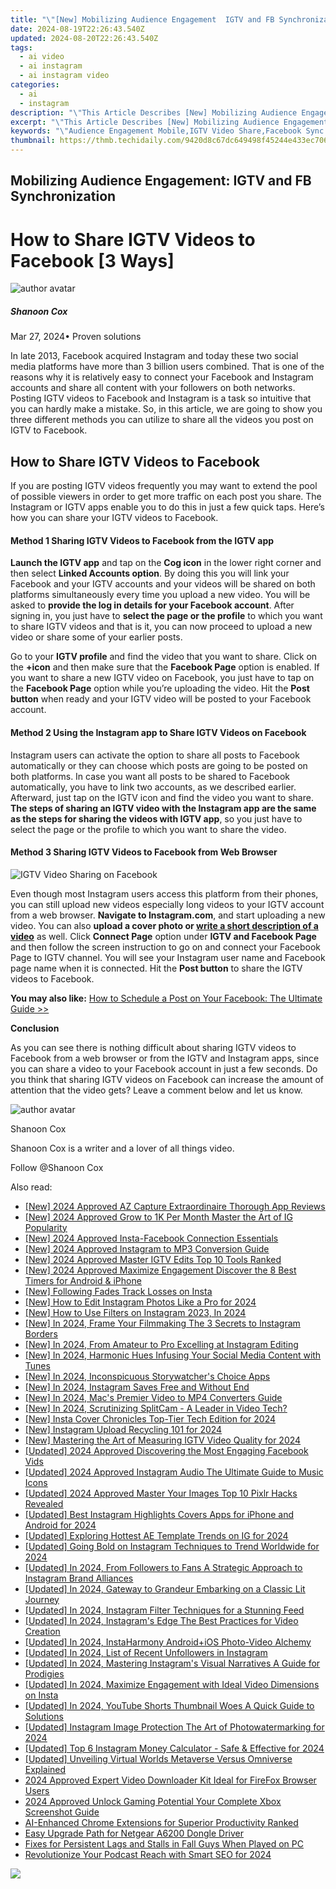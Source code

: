 ```yaml
---
title: "\"[New] Mobilizing Audience Engagement  IGTV and FB Synchronization for 2024\""
date: 2024-08-19T22:26:43.540Z
updated: 2024-08-20T22:26:43.540Z
tags:
  - ai video
  - ai instagram
  - ai instagram video
categories:
  - ai
  - instagram
description: "\"This Article Describes [New] Mobilizing Audience Engagement: IGTV and FB Synchronization for 2024\""
excerpt: "\"This Article Describes [New] Mobilizing Audience Engagement: IGTV and FB Synchronization for 2024\""
keywords: "\"Audience Engagement Mobile,IGTV Video Share,Facebook Sync Live,Interactive Video Content,Social Media Integration,Real-Time Streaming Links,FB IG Synchronization\""
thumbnail: https://thmb.techidaily.com/9420d8c67dc649498f45244e433ec706e66933c2bf2f2b4b3c5585601cba7b98.jpg
---
```


## Mobilizing Audience Engagement: IGTV and FB Synchronization

# How to Share IGTV Videos to Facebook \[3 Ways\]

![author avatar](https://images.wondershare.com/filmora/article-images/shannon-cox.jpg)

##### Shanoon Cox

 Mar 27, 2024• Proven solutions

In late 2013, Facebook acquired Instagram and today these two social media platforms have more than 3 billion users combined. That is one of the reasons why it is relatively easy to connect your Facebook and Instagram accounts and share all content with your followers on both networks. Posting IGTV videos to Facebook and Instagram is a task so intuitive that you can hardly make a mistake. So, in this article, we are going to show you three different methods you can utilize to share all the videos you post on IGTV to Facebook.

## How to Share IGTV Videos to Facebook

If you are posting IGTV videos frequently you may want to extend the pool of possible viewers in order to get more traffic on each post you share. The Instagram or IGTV apps enable you to do this in just a few quick taps. Here’s how you can share your IGTV videos to Facebook.

#### Method 1 Sharing IGTV Videos to Facebook from the IGTV app

**Launch the IGTV app** and tap on the **Cog icon** in the lower right corner and then select **Linked Accounts option**. By doing this you will link your Facebook and your IGTV accounts and your videos will be shared on both platforms simultaneously every time you upload a new video. You will be asked to **provide the log in details for your Facebook account**. After signing in, you just have to **select the page or the profile** to which you want to share IGTV videos and that is it, you can now proceed to upload a new video or share some of your earlier posts.

Go to your **IGTV profile** and find the video that you want to share. Click on the **+icon** and then make sure that the **Facebook Page** option is enabled. If you want to share a new IGTV video on Facebook, you just have to tap on the **Facebook Page** option while you’re uploading the video. Hit the **Post button** when ready and your IGTV video will be posted to your Facebook account.

#### Method 2 Using the Instagram app to Share IGTV Videos on Facebook

Instagram users can activate the option to share all posts to Facebook automatically or they can choose which posts are going to be posted on both platforms. In case you want all posts to be shared to Facebook automatically, you have to link two accounts, as we described earlier. Afterward, just tap on the IGTV icon and find the video you want to share. **The steps of sharing an IGTV video with the Instagram app are the same as the steps for sharing the videos with IGTV app**, so you just have to select the page or the profile to which you want to share the video.

#### Method 3 Sharing IGTV Videos to Facebook from Web Browser

![IGTV Video Sharing on Facebook](https://images.wondershare.com/filmora/article-images/share-igtv-videos-facebook.jpg)

Even though most Instagram users access this platform from their phones, you can still upload new videos especially long videos to your IGTV account from a web browser. **Navigate to Instagram.com**, and start uploading a new video. You can also **upload a cover photo or [write a short description of a video](https://tools.techidaily.com/wondershare/filmora/download/)** as well. Click **Connect Page** option under **IGTV and Facebook Page** and then follow the screen instruction to go on and connect your Facebook Page to IGTV channel. You will see your Instagram user name and Facebook page name when it is connected. Hit the **Post button** to share the IGTV videos to Facebook.

**You may also like:** [How to Schedule a Post on Your Facebook: The Ultimate Guide >>](https://tools.techidaily.com/wondershare/filmora/download/)

**Conclusion**

As you can see there is nothing difficult about sharing IGTV videos to Facebook from a web browser or from the IGTV and Instagram apps, since you can share a video to your Facebook account in just a few seconds. Do you think that sharing IGTV videos on Facebook can increase the amount of attention that the video gets? Leave a comment below and let us know.

![author avatar](https://images.wondershare.com/filmora/article-images/shannon-cox.jpg)

Shanoon Cox

Shanoon Cox is a writer and a lover of all things video.

Follow @Shanoon Cox

<span class="atpl-alsoreadstyle">Also read:</span>
<div><ul>
<li><a href="https://screen-sharing-recording.techidaily.com/new-2024-approved-az-capture-extraordinaire-thorough-app-reviews/"><u>[New] 2024 Approved  AZ Capture Extraordinaire  Thorough App Reviews</u></a></li>
<li><a href="https://instagram-clips.techidaily.com/new-2024-approved-grow-to-1k-per-month-master-the-art-of-ig-popularity/"><u>[New] 2024 Approved  Grow to 1K Per Month  Master the Art of IG Popularity</u></a></li>
<li><a href="https://instagram-clips.techidaily.com/new-2024-approved-insta-facebook-connection-essentials/"><u>[New] 2024 Approved  Insta-Facebook Connection Essentials</u></a></li>
<li><a href="https://instagram-clips.techidaily.com/new-2024-approved-instagram-to-mp3-conversion-guide/"><u>[New] 2024 Approved  Instagram to MP3  Conversion Guide</u></a></li>
<li><a href="https://instagram-clips.techidaily.com/new-2024-approved-master-igtv-edits-top-10-tools-ranked/"><u>[New] 2024 Approved  Master IGTV Edits  Top 10 Tools Ranked</u></a></li>
<li><a href="https://instagram-clips.techidaily.com/new-2024-approved-maximize-engagement-discover-the-8-best-timers-for-android-and-iphone/"><u>[New] 2024 Approved  Maximize Engagement  Discover the 8 Best Timers for Android & iPhone</u></a></li>
<li><a href="https://instagram-videos.techidaily.com/new-following-fades-track-losses-on-insta/"><u>[New] Following Fades  Track Losses on Insta</u></a></li>
<li><a href="https://instagram-clips.techidaily.com/new-how-to-edit-instagram-photos-like-a-pro-for-2024/"><u>[New] How to Edit Instagram Photos Like a Pro for 2024</u></a></li>
<li><a href="https://instagram-clips.techidaily.com/new-how-to-use-filters-on-instagram-2023-in-2024/"><u>[New] How to Use Filters on Instagram 2023, In 2024</u></a></li>
<li><a href="https://instagram-clips.techidaily.com/new-in-2024-frame-your-filmmaking-the-3-secrets-to-instagram-borders/"><u>[New] In 2024, Frame Your Filmmaking  The 3 Secrets to Instagram Borders</u></a></li>
<li><a href="https://instagram-clips.techidaily.com/new-in-2024-from-amateur-to-pro-excelling-at-instagram-editing/"><u>[New] In 2024, From Amateur to Pro  Excelling at Instagram Editing</u></a></li>
<li><a href="https://instagram-clips.techidaily.com/new-in-2024-harmonic-hues-infusing-your-social-media-content-with-tunes/"><u>[New] In 2024, Harmonic Hues  Infusing Your Social Media Content with Tunes</u></a></li>
<li><a href="https://instagram-clips.techidaily.com/new-in-2024-inconspicuous-storywatchers-choice-apps/"><u>[New] In 2024, Inconspicuous Storywatcher's Choice Apps</u></a></li>
<li><a href="https://instagram-clips.techidaily.com/new-in-2024-instagram-saves-free-and-without-end/"><u>[New] In 2024, Instagram Saves  Free and Without End</u></a></li>
<li><a href="https://fox-http.techidaily.com/new-in-2024-macs-premier-video-to-mp4-converters-guide/"><u>[New] In 2024, Mac's Premier Video to MP4 Converters Guide</u></a></li>
<li><a href="https://digital-screen-recording.techidaily.com/new-in-2024-scrutinizing-splitcam-a-leader-in-video-tech/"><u>[New] In 2024, Scrutinizing SplitCam - A Leader in Video Tech?</u></a></li>
<li><a href="https://instagram-clips.techidaily.com/new-insta-cover-chronicles-top-tier-tech-edition-for-2024/"><u>[New] Insta Cover Chronicles  Top-Tier Tech Edition for 2024</u></a></li>
<li><a href="https://instagram-clips.techidaily.com/new-instagram-upload-recycling-101-for-2024/"><u>[New] Instagram Upload Recycling 101 for 2024</u></a></li>
<li><a href="https://instagram-clips.techidaily.com/new-mastering-the-art-of-measuring-igtv-video-quality-for-2024/"><u>[New] Mastering the Art of Measuring IGTV Video Quality for 2024</u></a></li>
<li><a href="https://facebook-videos.techidaily.com/updated-2024-approved-discovering-the-most-engaging-facebook-vids/"><u>[Updated] 2024 Approved  Discovering the Most Engaging Facebook Vids</u></a></li>
<li><a href="https://instagram-clips.techidaily.com/updated-2024-approved-instagram-audio-the-ultimate-guide-to-music-icons/"><u>[Updated] 2024 Approved  Instagram Audio  The Ultimate Guide to Music Icons</u></a></li>
<li><a href="https://fox-boxes.techidaily.com/updated-2024-approved-master-your-images-top-10-pixlr-hacks-revealed/"><u>[Updated] 2024 Approved  Master Your Images  Top 10 Pixlr Hacks Revealed</u></a></li>
<li><a href="https://instagram-clips.techidaily.com/updated-best-instagram-highlights-covers-apps-for-iphone-and-android-for-2024/"><u>[Updated] Best Instagram Highlights Covers Apps for iPhone and Android for 2024</u></a></li>
<li><a href="https://instagram-clips.techidaily.com/updated-exploring-hottest-ae-template-trends-on-ig-for-2024/"><u>[Updated] Exploring Hottest AE Template Trends on IG for 2024</u></a></li>
<li><a href="https://instagram-clips.techidaily.com/updated-going-bold-on-instagram-techniques-to-trend-worldwide-for-2024/"><u>[Updated] Going Bold on Instagram  Techniques to Trend Worldwide for 2024</u></a></li>
<li><a href="https://instagram-clips.techidaily.com/updated-in-2024-from-followers-to-fans-a-strategic-approach-to-instagram-brand-alliances/"><u>[Updated] In 2024, From Followers to Fans  A Strategic Approach to Instagram Brand Alliances</u></a></li>
<li><a href="https://instagram-clips.techidaily.com/updated-in-2024-gateway-to-grandeur-embarking-on-a-classic-lit-journey/"><u>[Updated] In 2024, Gateway to Grandeur  Embarking on a Classic Lit Journey</u></a></li>
<li><a href="https://instagram-clips.techidaily.com/updated-in-2024-instagram-filter-techniques-for-a-stunning-feed/"><u>[Updated] In 2024, Instagram Filter Techniques for a Stunning Feed</u></a></li>
<li><a href="https://instagram-clips.techidaily.com/updated-in-2024-instagrams-edge-the-best-practices-for-video-creation/"><u>[Updated] In 2024, Instagram's Edge  The Best Practices for Video Creation</u></a></li>
<li><a href="https://instagram-clips.techidaily.com/updated-in-2024-instaharmony-androidplusios-photo-video-alchemy/"><u>[Updated] In 2024, InstaHarmony  Android+iOS Photo-Video Alchemy</u></a></li>
<li><a href="https://instagram-clips.techidaily.com/updated-in-2024-list-of-recent-unfollowers-in-instagram/"><u>[Updated] In 2024, List of Recent Unfollowers in Instagram</u></a></li>
<li><a href="https://instagram-clips.techidaily.com/updated-in-2024-mastering-instagrams-visual-narratives-a-guide-for-prodigies/"><u>[Updated] In 2024, Mastering Instagram's Visual Narratives  A Guide for Prodigies</u></a></li>
<li><a href="https://instagram-clips.techidaily.com/updated-in-2024-maximize-engagement-with-ideal-video-dimensions-on-insta/"><u>[Updated] In 2024, Maximize Engagement with Ideal Video Dimensions on Insta</u></a></li>
<li><a href="https://youtube-web.techidaily.com/ed-in-2024-youtube-shorts-thumbnail-woes-a-quick-guide-to-solutions/"><u>[Updated] In 2024, YouTube Shorts Thumbnail Woes  A Quick Guide to Solutions</u></a></li>
<li><a href="https://instagram-clips.techidaily.com/updated-instagram-image-protection-the-art-of-photowatermarking-for-2024/"><u>[Updated] Instagram Image Protection  The Art of Photowatermarking for 2024</u></a></li>
<li><a href="https://instagram-clips.techidaily.com/updated-top-6-instagram-money-calculator-safe-and-effective-for-2024/"><u>[Updated] Top 6 Instagram Money Calculator - Safe & Effective for 2024</u></a></li>
<li><a href="https://some-skills.techidaily.com/updated-unveiling-virtual-worlds-metaverse-versus-omniverse-explained/"><u>[Updated] Unveiling Virtual Worlds  Metaverse Versus Omniverse Explained</u></a></li>
<li><a href="https://facebook-clips.techidaily.com/2024-approved-expert-video-downloader-kit-ideal-for-firefox-browser-users/"><u>2024 Approved  Expert Video Downloader Kit  Ideal for FireFox Browser Users</u></a></li>
<li><a href="https://on-screen-recording.techidaily.com/2024-approved-unlock-gaming-potential-your-complete-xbox-screenshot-guide/"><u>2024 Approved  Unlock Gaming Potential  Your Complete Xbox Screenshot Guide</u></a></li>
<li><a href="https://tech-hub.techidaily.com/ai-enhanced-chrome-extensions-for-superior-productivity-ranked/"><u>AI-Enhanced Chrome Extensions for Superior Productivity Ranked</u></a></li>
<li><a href="https://driver-install.techidaily.com/easy-upgrade-path-for-netgear-a6200-dongle-driver/"><u>Easy Upgrade Path for Netgear A6200 Dongle Driver</u></a></li>
<li><a href="https://win-answers.techidaily.com/fixes-for-persistent-lags-and-stalls-in-fall-guys-when-played-on-pc/"><u>Fixes for Persistent Lags and Stalls in Fall Guys When Played on PC</u></a></li>
<li><a href="https://some-guidance.techidaily.com/revolutionize-your-podcast-reach-with-smart-seo-for-2024/"><u>Revolutionize Your Podcast Reach with Smart SEO for 2024</u></a></li>
</ul></div>

<ins class="adsbygoogle"
      style="display:block"
      data-ad-client="ca-pub-7571918770474297"
      data-ad-slot="8358498916"
      data-ad-format="auto"
      data-full-width-responsive="true"></ins>
<!-- affiliate ads begin -->
<a href="https://secure.2checkout.com/order/checkout.php?PRODS=3851655&QTY=1&AFFILIATE=108875&CART=1"><img src="http://www.aiseesoft.com/avangate/30p/banner.jpg" border="0"></a>
<!-- affiliate ads end -->